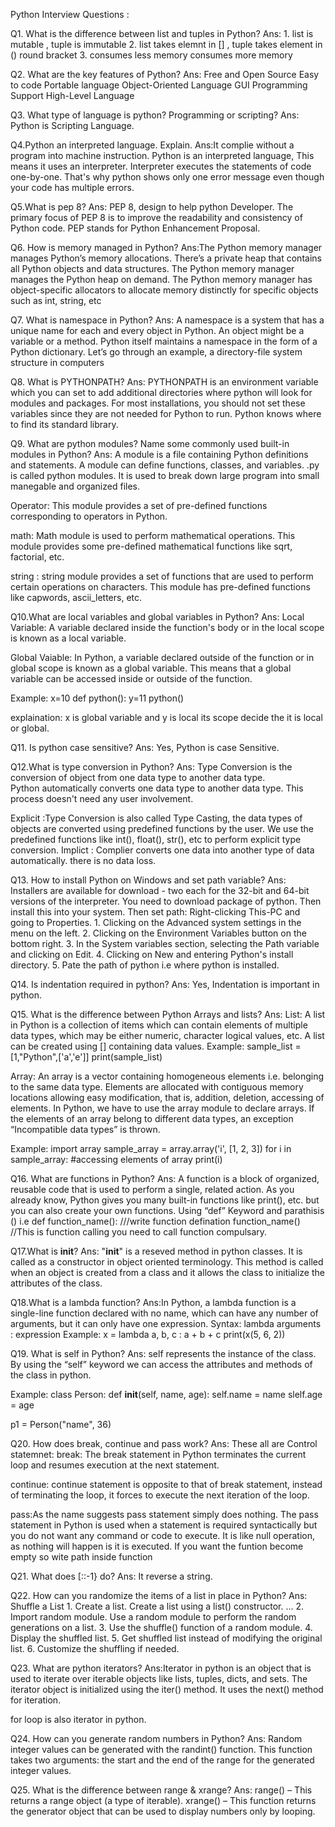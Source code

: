 Python Interview Questions :

Q1. What is the difference between list and tuples in Python?
Ans: 1. list is mutable ,              tuple is immutable
    2. list takes elemnt in [] ,   tuple takes element in () round bracket
    3. consumes less memory         consumes more memory


Q2. What are the key features of Python?
Ans: Free and Open Source
    Easy to code
    Portable language
     Object-Oriented Language
   	GUI Programming Support
    High-Level Language

Q3. What type of language is python? Programming or scripting?
Ans: Python is Scripting Language.

Q4.Python an interpreted language. Explain.
Ans:It complie without a program into machine instruction.
Python is an interpreted language, This means it uses an interpreter.
Interpreter executes the statements of code one-by-one. That's why python shows only one error message even though your code has multiple errors.

Q5.What is pep 8?
Ans: PEP 8, design to help python Developer. 
The primary focus of PEP 8 is to improve the readability and consistency of Python code. 
PEP stands for Python Enhancement Proposal.

Q6. How is memory managed in Python?
Ans:The Python memory manager manages Python’s memory allocations. 
There’s a private heap that contains all Python objects and data structures. 
The Python memory manager manages the Python heap on demand. 
The Python memory manager has object-specific allocators to allocate memory distinctly for specific objects such as int, string, etc


Q7. What is namespace in Python?
Ans: A namespace is a system that has a unique name for each and every object in Python. An object might be a variable or a method. Python itself maintains a namespace in the form of a Python dictionary. Let’s go through an example, a directory-file system structure in computers

Q8. What is PYTHONPATH?
Ans:  PYTHONPATH is an environment variable which you can set to add additional directories where python will look for modules and packages. For most installations, you should not set these variables since they are not needed for Python to run. Python knows where to find its standard library.


Q9. What are python modules? Name some commonly used built-in modules in Python?
Ans: A module is a file containing Python definitions and statements. 
A module can define functions, classes, and variables.
.py is called python modules.
It is used to break down large program into small manegable and organized files.

Operator: This module provides a set of pre-defined functions corresponding to operators in Python.

math: Math module is used to perform mathematical operations.
This module provides some pre-defined mathematical functions like sqrt, factorial, etc.

string : string module provides a set of functions that are used to perform certain operations on characters.
This module has pre-defined functions like capwords, ascii_letters, etc.


Q10.What are local variables and global variables in Python?
Ans:
Local Variable: A variable declared inside the function's body or in the local scope is known as a local variable.

Global Vaiable: In Python, a variable declared outside of the function or in global scope is known as a global variable. This means that a global variable can be accessed inside or outside of the function.

Example: 
x=10
def python():
	y=11
python()

explaination: x is global variable and y is local its scope decide the it is local or global.


Q11. Is python case sensitive?
Ans: 
Yes, Python is case Sensitive.


Q12.What is type conversion in Python?
Ans: Type Conversion is the conversion of object from one data type to another data type.  
Python automatically converts one data type to another data type. This process doesn't need any user involvement.

Explicit :Type Conversion is also called Type Casting, the data types of objects are converted using predefined functions by the user.
We use the predefined functions like int(), float(), str(), etc to perform explicit type conversion.
Implict : Complier converts one data into another type of data automatically.
there is no data loss.

Q13. How to install Python on Windows and set path variable?
Ans: Installers are available for download - two each for the 32-bit and 64-bit versions of the interpreter.
You need to download package of python. 
Then install this into your system.
Then set path:
Right-clicking This-PC and going to Properties.
    1. Clicking on the Advanced system settings in the menu on the left.
    2. Clicking on the Environment Variables button on the bottom right.
    3. In the System variables section, selecting the Path variable and clicking on Edit.
    4. Clicking on New and entering Python's install directory.
    5. Pate the path of python i.e where python is installed.

Q14. Is indentation required in python?
Ans: Yes, Indentation is important in python.

Q15. What is the difference between Python Arrays and lists?
Ans:
List: A list in Python is a collection of items which can contain elements of multiple data types, which may be either numeric, character logical values, etc. A list can be created using [] containing data values.
Example:
sample_list = [1,"Python",['a','e']]
print(sample_list)


Array: An array is a vector containing homogeneous elements i.e. belonging to the same data type. Elements are allocated with contiguous memory locations allowing easy modification, that is, addition, deletion, accessing of elements. In Python, we have to use the array module to declare arrays. If the elements of an array belong to different data types, an exception “Incompatible data types” is thrown.

Example: 
import array
sample_array = array.array('i', [1, 2, 3])
for i in sample_array:       #accessing elements of array
	print(i)


Q16. What are functions in Python?
Ans: A function is a block of organized, reusable code that is used to perform a single, related action. As you already know, Python gives you many built-in functions like print(), etc. but you can also create your own functions.
Using “def” Keyword and parathisis ()
i.e def function_name():
	///write function defination
     function_name()  //This is function calling you need to call function compulsary.

Q17.What is __init__?
Ans:
"__init__" is a reseved method in python classes. 
It is called as a constructor in object oriented terminology. 
This method is called when an object is created from a class and it allows the class to initialize the attributes of the class.


Q18.What is a lambda function?
Ans:In Python, a lambda function is a single-line function declared with no name, which can have any number of arguments, but it can only have one expression.
Syntax: lambda arguments : expression
Example: x = lambda a, b, c : a + b + c
                print(x(5, 6, 2)) 

Q19. What is self in Python?
Ans: self represents the instance of the class. By using the “self” keyword we can access the attributes and methods of the class in python.

Example:
class Person:
	def __init__(self, name, age):
	self.name = name
	slelf.age = age

p1 = Person("name", 36)

Q20. How does break, continue and pass work?
Ans: These all are Control statemnet:
break: The break statement in Python terminates the current loop and resumes execution at the next statement.

continue: continue statement is opposite to that of break statement, instead of terminating the loop, it forces to execute the next iteration of the loop.

pass:As the name suggests pass statement simply does nothing. The pass statement in Python is used when a statement is required syntactically but you do not want any command or code to execute. It is like null operation, as nothing will happen is it is executed.
If you want the funtion become empty so wite path inside function 

Q21. What does [::-1} do?
Ans:  It reverse a string.

Q22. How can you randomize the items of a list in place in Python?
Ans: Shuffle a List
    1. Create a list. Create a list using a list() constructor. ... 
    2. Import random module. Use a random module to perform the random generations on a list.
    3. Use the shuffle() function of a random module.
    4. Display the shuffled list.
    5. Get shuffled list instead of modifying the original list. 
    6. Customize the shuffling if needed.


Q23. What are python iterators?
Ans:Iterator in python is an object that is used to iterate over iterable objects like lists, tuples, dicts, and sets. The iterator object is initialized using the iter() method. It uses the next() method for iteration.

for loop is also iterator in python.

Q24. How can you generate random numbers in Python?
Ans: Random integer values can be generated with the randint() function. 
This function takes two arguments: the start and the end of the range for the generated integer values. 


Q25. What is the difference between range & xrange?
Ans:  range() – This returns a range object (a type of iterable).
xrange() – This function returns the generator object that can be used to display numbers only by looping.